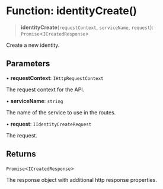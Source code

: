 # Function: identityCreate()

> **identityCreate**(`requestContext`, `serviceName`, `request`): `Promise`\<`ICreatedResponse`\>

Create a new identity.

## Parameters

• **requestContext**: `IHttpRequestContext`

The request context for the API.

• **serviceName**: `string`

The name of the service to use in the routes.

• **request**: `IIdentityCreateRequest`

The request.

## Returns

`Promise`\<`ICreatedResponse`\>

The response object with additional http response properties.

